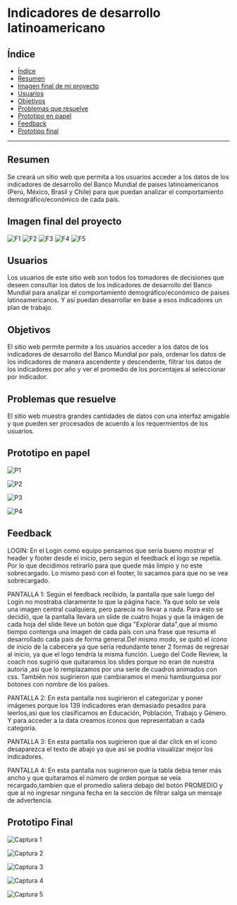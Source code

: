 # Indicadores de desarrollo latinoamericano

## Índice

- [Índice](#índice)
- [Resumen](#resumen)
- [Imagen final de mi proyecto](#imagen-final-de-mi-proyecto)
- [Usuarios](#usuarios)
- [Objetivos](#objetivos)
- [Problemas que resuelve](#problemas-que-resuelve)
- [Prototipo en papel](#prototipo-en-papel)
- [Feedback](#feedback)
- [Prototipo final](#prototipo-final)

***

## Resumen

Se creará un sitio web que permita a los usuarios acceder a los datos de los indicadores de desarrollo del Banco Mundial de paises latinoamericanos (Perú, México, Brasil y Chile) para que puedan analizar el comportamiento demográfico/económico de cada país.

## Imagen final del proyecto

![F1](https://raw.githubusercontent.com/SarAbigail/LIM010-data-lovers/master/src/img/login-final.png)
![F2](https://raw.githubusercontent.com/SarAbigail/LIM010-data-lovers/master/src/img/1-final.png)
![F3](https://raw.githubusercontent.com/SarAbigail/LIM010-data-lovers/master/src/img/2-final.png)
![F4](https://raw.githubusercontent.com/SarAbigail/LIM010-data-lovers/master/src/img/3-final.png)
![F5](https://raw.githubusercontent.com/SarAbigail/LIM010-data-lovers/master/src/img/4-final.png)

## Usuarios

Los usuarios de este sitio web son todos los tomadores de decisiones que deseen consultar los datos de los indicadores de desarrollo del Banco Mundial para analizar el comportamiento demográfico/económico de países latinoamericanos.
Y así puedan desarrollar en base a esos indicadores un plan de trabajo.

## Objetivos

El sitio web permite permite a los usuarios acceder a los datos de los indicadores de desarrollo del Banco Mundial por país, ordenar los datos de los indicadores de manera ascendente y descendente, filtrar los datos de los indicadores por año y ver el promedio de los porcentajes al seleccionar por indicador.

## Problemas que resuelve

El sitio web muestra grandes cantidades de datos con una interfaz amigable y que pueden ser procesados de acuerdo a los requermientos de los usuarios.

## Prototipo en papel

![P1](https://user-images.githubusercontent.com/51206642/60403176-a7beab80-9b5f-11e9-802e-5834eaa92461.jpeg)

![P2](https://user-images.githubusercontent.com/51206642/60403177-a8574200-9b5f-11e9-9fb8-a0af5f846709.jpeg)

![P3](https://user-images.githubusercontent.com/51206642/60734233-e3b59000-9f14-11e9-8f08-4a1cb3f3e6bf.jpeg)

![P4](https://user-images.githubusercontent.com/51206642/60734234-e3b59000-9f14-11e9-9857-e08258a0557a.jpeg)


## Feedback

LOGIN: En el Login como equipo pensamos que sería bueno mostrar el header y footer desde el inicio, pero según el feedback el logo se repetía. Por lo que decidimos retirarlo para que quede más limpio y no este sobrecargado. Lo mismo pasó con el footer, lo sacamos para que no se vea sobrecargado. 

PANTALLA 1: Según el feedback recibido, la pantalla que sale luego del Login no mostraba claramente lo que la página hace. Ya que solo se veía una imagen central cualquiera, pero parecía no llevar a nada. Para esto se decidió, que la pantalla llevara un slide de cuatro hojas y que la imágen de cada hoja del slide lleve un botón que diga "Explorar data",que al mismo tiempo contenga una imagen de cada país con una frase que resuma el desarrollado cada país de forma general.Del mismo modo, se quitó el ícono de inicio de la cabecera ya que sería redundante tener 2 formas de regresar al inicio, ya que el logo tendría la misma función.
Luego del Code Review, la coach nos sugirió que quitaramos los slides porque no eran de nuestra autoria ,así que lo remplazamos por una serie de cuadros animados con css.
También nos sugirieron que cambiaramos el menú hamburguesa por botones con nombre de los países.  

PANTALLA 2: En esta pantalla nos sugirieron el categorizar y poner imágenes porque los 139 indicadores eran demasiado pesados para leerlos,asi que los clasificamos en Educación, Población, Trabajo y Género.
Y para acceder a la data creamos iconos que representaban a cada categoria.  

PANTALLA 3: En esta pantalla nos sugirieron que al dar click en el icono desaparezca el texto de abajo ya que así se podria visualizar mejor los indicadores.

PANTALLA 4: En esta pantalla nos sugirieron que la tabla debia tener más ancho y que quitaramos el número de orden porque se veia recargado,tambien que el promedio saliera debajo del botón PROMEDIO y que al no ingresar ninguna fecha en la sección de filtrar salga un mensaje de advertencia.


## Prototipo Final

![Captura 1](https://raw.githubusercontent.com/SarAbigail/LIM010-data-lovers/master/src/img/login.png)

![Captura 2](https://raw.githubusercontent.com/SarAbigail/LIM010-data-lovers/master/src/img/1.png)

![Captura 3](https://raw.githubusercontent.com/SarAbigail/LIM010-data-lovers/master/src/img/2.png)

![Captura 4](https://raw.githubusercontent.com/SarAbigail/LIM010-data-lovers/master/src/img/3.png)

![Captura 5](https://raw.githubusercontent.com/SarAbigail/LIM010-data-lovers/master/src/img/4.png)
